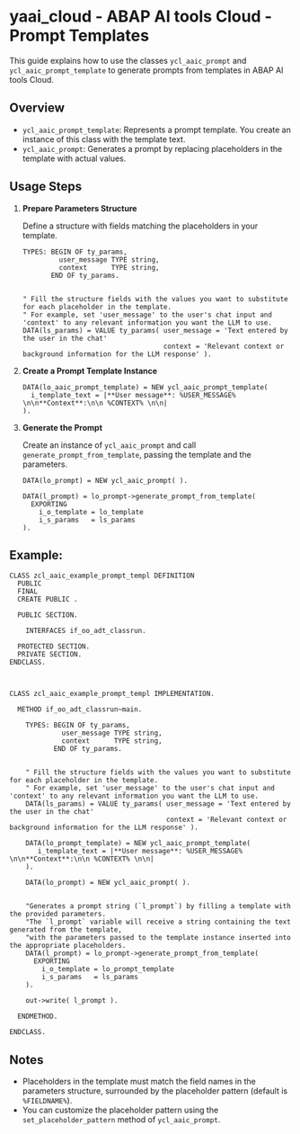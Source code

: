 # yaai_cloud - ABAP AI tools Cloud - Prompt Templates

This guide explains how to use the classes `ycl_aaic_prompt` and `ycl_aaic_prompt_template` to generate prompts from templates in ABAP AI tools Cloud.

## Overview

- `ycl_aaic_prompt_template`: Represents a prompt template. You create an instance of this class with the template text.
- `ycl_aaic_prompt`: Generates a prompt by replacing placeholders in the template with actual values.

## Usage Steps

1. **Prepare Parameters Structure**

   Define a structure with fields matching the placeholders in your template.

   ```abap
   TYPES: BEGIN OF ty_params,
            user_message TYPE string,
            context      TYPE string,
          END OF ty_params.

   
   " Fill the structure fields with the values you want to substitute for each placeholder in the template.
   " For example, set 'user_message' to the user's chat input and 'context' to any relevant information you want the LLM to use.
   DATA(ls_params) = VALUE ty_params( user_message = 'Text entered by the user in the chat'
                                      context = 'Relevant context or background information for the LLM response' ).
   ```

2. **Create a Prompt Template Instance**

     ```abap
     DATA(lo_aaic_prompt_template) = NEW ycl_aaic_prompt_template(
       i_template_text = |**User message**: %USER_MESSAGE% \n\n**Context**:\n\n %CONTEXT% \n\n|
     ).
     ```

3. **Generate the Prompt**

   Create an instance of `ycl_aaic_prompt` and call `generate_prompt_from_template`, passing the template and the parameters.

   ```abap
   DATA(lo_prompt) = NEW ycl_aaic_prompt( ).
  
   DATA(l_prompt) = lo_prompt->generate_prompt_from_template(
     EXPORTING
       i_o_template = lo_template
       i_s_params   = ls_params
   ).
   ```

## Example:

```abap
CLASS zcl_aaic_example_prompt_templ DEFINITION
  PUBLIC
  FINAL
  CREATE PUBLIC .

  PUBLIC SECTION.

    INTERFACES if_oo_adt_classrun.

  PROTECTED SECTION.
  PRIVATE SECTION.
ENDCLASS.



CLASS zcl_aaic_example_prompt_templ IMPLEMENTATION.

  METHOD if_oo_adt_classrun~main.

    TYPES: BEGIN OF ty_params,
             user_message TYPE string,
             context      TYPE string,
           END OF ty_params.


    " Fill the structure fields with the values you want to substitute for each placeholder in the template.
    " For example, set 'user_message' to the user's chat input and 'context' to any relevant information you want the LLM to use.
    DATA(ls_params) = VALUE ty_params( user_message = 'Text entered by the user in the chat'
                                       context = 'Relevant context or background information for the LLM response' ).

    DATA(lo_prompt_template) = NEW ycl_aaic_prompt_template(
       i_template_text = |**User message**: %USER_MESSAGE% \n\n**Context**:\n\n %CONTEXT% \n\n|
    ).

    DATA(lo_prompt) = NEW ycl_aaic_prompt( ).


    "Generates a prompt string (`l_prompt`) by filling a template with the provided parameters.
    "The `l_prompt` variable will receive a string containing the text generated from the template,
    "with the parameters passed to the template instance inserted into the appropriate placeholders.
    DATA(l_prompt) = lo_prompt->generate_prompt_from_template(
      EXPORTING
        i_o_template = lo_prompt_template
        i_s_params   = ls_params
    ).

    out->write( l_prompt ).

  ENDMETHOD.

ENDCLASS.
```

## Notes

- Placeholders in the template must match the field names in the parameters structure, surrounded by the placeholder pattern (default is `%FIELDNAME%`).
- You can customize the placeholder pattern using the `set_placeholder_pattern` method of `ycl_aaic_prompt`.
